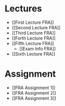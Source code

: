 # Lectures
- [[First Lecture FRA]]
- [[Second Lecture FRA]]
- [[Third Lecture FRA]]
- [[Forth Lecture FRA]]
- [[Fifth Lecture FRA]]
	- [[Exam Info FRA]]
- [[Sixth Lecture FRA]]
# Assignment
- [[FRA Assignment 1]]
- [[FRA Assignment 2]]
- [[FRA Assignment 3]]